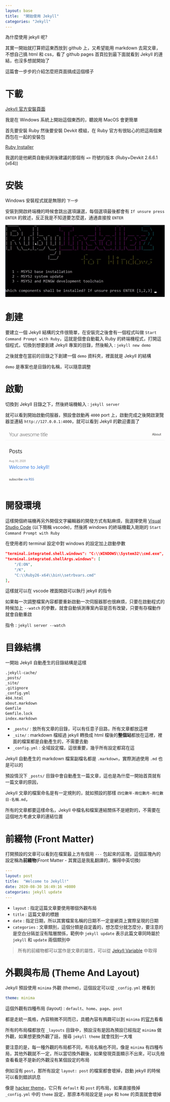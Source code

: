 ```yaml
---
layout: base
title:  "開始使用 Jekyll"
categories: "Jekyll"
---
```


為什麼使用 jekyll 呢?

其實一開始就打算把這東西放到 github 上，又希望能用 markdown 去寫文章，不想自己搞 html 和 css，看了 github pages 首頁拉到最下面就看到 Jekyll 的連結，也沒多想就開始了

這篇會一步步的介紹怎麼把頁面搞成這個樣子

# 下載

[Jekyll 官方安裝頁面](https://jekyllrb.com/docs/installation/)

我是在 Windows 系統上開始這個東西的，聽說用 MacOS 會更簡單

首先要安裝 Ruby 然後要安裝 Devkit 模組，在 Ruby 官方有很貼心的把這兩個東西包在一起的安裝包

[Ruby Installer](https://rubyinstaller.org/downloads/)

我選的是他網頁自動偵測後建議的那個有 `=>` 符號的版本 (Ruby+Devkit 2.6.6.1 (x64))

# 安裝

Windows 安裝程式就是無限的 `下一步`

安裝到開啟終端機的時候會跳出選項讓選，每個選項最後都會有 `If unsure press ENTER` 的敘述，反正我是不知道要怎麼選，通通直接按 `ENTER`

![image](/assets/image/ruby-installation.png)


# 創建

要建立一個 Jekyll 結構的文件很簡單，在安裝完之後會有一個程式叫做 `Start Command Prompt with Ruby`，這就是個會自動載入 Ruby 的終端機程式，打開這個程式，切換到想要創建 Jekyll 專案的目錄，然後輸入 : `jekyll new demo`

之後就會在當前的目錄之下創建一個 `demo` 資料夾，裡面就是 Jekyll 的結構

`demo` 是專案也是目錄的名稱，可以隨意調整

# 啟動

切換到 Jekyll 目錄之下，然後終端機輸入 : `jekyll server`

就可以看到開始啟動伺服器，預設會啟動再 `4000` port 上，啟動完成之後開啟瀏覽器並連結
`http://127.0.0.1:4000`，就可以看到 Jekyll 的歡迎畫面了

![demo-start](/assets/image/jekyll-demo-start.png)

# 開發環境

這樣開個終端機再另外開個文字編輯器的開發方式有點麻煩，我選擇使用 [Visual Studio Code](https://code.visualstudio.com/) (以下簡稱 vscode)，然後將 windows 的終端機載入剛剛的 `Start Command Prompt with Ruby`

在使用者的 terminal 設定中對 windows 的設定加上啟動參數

```json
"terminal.integrated.shell.windows": "C:\\WINDOWS\\System32\\cmd.exe",
"terminal.integrated.shellArgs.windows": [
    "/E:ON",
    "/K",
    "C:\\Ruby26-x64\\bin\\setrbvars.cmd"
],
```

這樣就可以在 vscode 裡面開啟可以執行 jekyll 的指令

如果每一次調整檔案內容都要重新啟動一次伺服器那也很麻煩，只要在啟動程式的時候加上 `--watch` 的參數，就會自動偵測專案內容是否有改變，只要有存檔動作就會自動重啟

指令 : `jekyll server --watch`

# 目錄結構

一開始 Jekyll 自動產生的目錄結構是這樣

```
.jekyll-cache/
_posts/
_site/
.gitignore
_config.yml
404.html
about.markdown
Gemfile
Gemfile.lock
index.markdown
```

- `_posts/` : 放所有文章的目錄，可以有任意子目路，所有文章都放這裡
- `_site/` : markdown 檔經過 jekyll 轉換成 html 檔後的**整個站**都放在這裡，裡面的檔案都是自動產生的，不需要去動
- `_config.yml` : 全域設定檔，這很重要，幾乎所有設定都寫在這

Jekyll 自動產生的 markdown 檔案副檔名都是 `.markdown`，實際測過使用 `.md` 也是可以的

預設情況下 `_posts/` 目錄中會自動產生一篇文章，這也是為什麼一開始首頁就有一篇文章的原因，

Jekyll 文章的檔案命名是有一定規則的，就如預設的那樣 `四位數年-兩位數月-兩位數日-名稱.md`，

所有的文章都要這樣命名，Jekyll 中檔名和檔案連結關係不是絕對的，不需要在這個地方考慮文章的連結位置

# 前綴物 (Front Matter)

打開預設的文章可以看到在檔案最上方有個用 `---` 包起來的區塊，這個區塊內的設定稱為**前綴物**(Front Matter - 其實這是我亂翻譯的，懶得中英切換)

```yml
---
layout: post
title:  "Welcome to Jekyll!"
date: 2020-08-30 16:49:16 +0800
categories: jekyll update
---
```

- `layout` : 指定這篇文章要使用哪個外觀布局
- `title` : 這篇文章的標題
- `date` : 指定日期，所以其實檔案名稱的日期不一定是網頁上實際呈現的日期
- `categories` : 文章類別，這個分類是自定義的，想怎麼分就怎麼分，要注意的是空白分隔並沒有階層關係，範例中 `jekyll update` 表示此篇文章同時屬於 `jekyll` 和 `update` 兩個類別中

> 所有的前綴物都可以當作是文章的屬性，可以從 [Jekyll Variable](https://jekyllrb.com/docs/variables/) 中取得

# 外觀與布局 (Theme And Layout)

Jekyll 預設使用 `minima` 外觀 (theme)，這個設定可以從 `_config.yml` 裡看到

```yml
theme: minima
```

這個外觀有四種布局 (layout) : `default`、`home`、`page`、`post`

都是走統一風格，內容稍微不同而已，具體內容有興趣可以到 `minima` 的[官方](https://github.com/jekyll/minima)看看

所有的布局檔都放在 `_layouts` 目錄中，預設沒有是因為預設已經指定 `minima` 做外觀，如果想更換外觀了話，搜尋 `jekyll theme` 就會找到一大堆

要注意的是，每一種外觀的布局都不同，布局名稱也不同，像是 `minima` 有四種布局，其他外觀就不一定，所以當切換外觀後，如果發現頁面顯示不出來，可以先檢查看看是不是新的外觀沒有某個設定的布局

例如沒有 `post`，那所有設定 `layout: post` 的檔案都會壞掉，啟動 jekyll 的時候可以看到錯誤訊息

像是 [hacker theme](https://github.com/pages-themes/hacker)，它只有 `default` 和 `post` 的布局，如果直接換掉 `_config.yml` 中的 `theme` 設定，那原本布局設定是 `page` 和 `home` 的頁面就會壞掉

